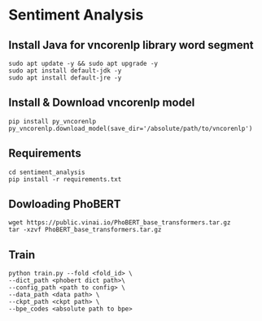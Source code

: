 # Sentiment Analysis

## Install Java for vncorenlp library word segment
```
sudo apt update -y && sudo apt upgrade -y
sudo apt install default-jdk -y
sudo apt install default-jre -y
```
## Install & Download vncorenlp model
```
pip install py_vncorenlp
py_vncorenlp.download_model(save_dir='/absolute/path/to/vncorenlp')
```

## Requirements
```
cd sentiment_analysis
pip install -r requirements.txt
```
## Dowloading PhoBERT
```
wget https://public.vinai.io/PhoBERT_base_transformers.tar.gz
tar -xzvf PhoBERT_base_transformers.tar.gz
```

## Train
```
python train.py --fold <fold_id> \
--dict_path <phobert dict path>\
--config_path <path to config> \
--data_path <data path> \
--ckpt_path <ckpt path> \
--bpe_codes <absolute path to bpe>
```

